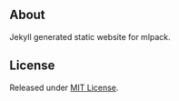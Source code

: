 ## About
Jekyll generated static website for mlpack.

## License
Released under [MIT License](license.md).
